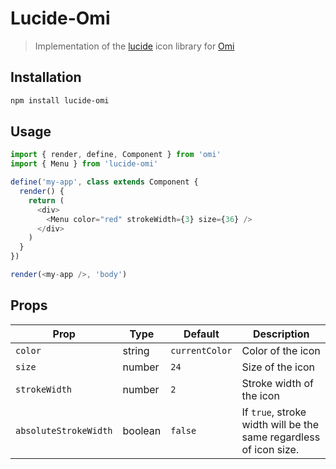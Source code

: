 # Lucide-Omi

> Implementation of the [lucide](https://lucide.dev/) icon library for [Omi](https://omi.cdn-go.cn/home/latest/)

## Installation

```sh
npm install lucide-omi
```

## Usage

```js
import { render, define, Component } from 'omi'
import { Menu } from 'lucide-omi'

define('my-app', class extends Component {
  render() {
    return (
      <div>
        <Menu color="red" strokeWidth={3} size={36} />
      </div>
    )
  }
})

render(<my-app />, 'body')
```

## Props

| Prop        | Type   | Default | Description |
| ----------- | ------ | ------- | ----------- |
| `color`     | string | `currentColor`  | Color of the icon |
| `size`      | number | `24`    | Size of the icon |
| `strokeWidth`    | number | `2`     | Stroke width of the icon |
|`absoluteStrokeWidth`|boolean|`false`|If `true`, stroke width will be the same regardless of icon size.|